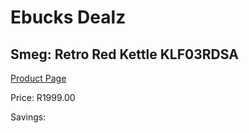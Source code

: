 
# Ebucks Dealz
## Smeg: Retro Red Kettle KLF03RDSA
[Product Page](https://www.ebucks.com/web/shop/productSelected.do?prodId=1231082608&catId=1196428103)

Price: R1999.00

Savings: 


	